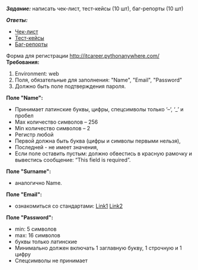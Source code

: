 _**Задание:**_ написать чек-лист, тест-кейсы (10 шт), баг-репорты (10 шт)

_**Ответы:**_

- [Чек-лист](https://docs.google.com/spreadsheets/d/1JqJy-Op6X_ycz2aTGmpEgXe4OWvt3T2T5-BdnYqisII/edit?gid=0#gid=0)
- [Тест-кейсы](https://docs.google.com/spreadsheets/d/1JqJy-Op6X_ycz2aTGmpEgXe4OWvt3T2T5-BdnYqisII/edit?gid=298107433#gid=298107433)
- [Баг-репорты](https://docs.google.com/spreadsheets/d/1JqJy-Op6X_ycz2aTGmpEgXe4OWvt3T2T5-BdnYqisII/edit?gid=1281624137#gid=1281624137)


Форма для регистрации http://itcareer.pythonanywhere.com/
**Требования:**
1. Environment: web 
2. Поля, обязательные для заполнения: "Name", "Email", "Password"
3. Должно быть поле подтверждения пароля. 

**Поле "Name":** 
- Принимает латинские буквы, цифры, спецсимволы только ‘–‘, ‘_’ и пробел 
- Max количество символов – 256
- Min количество символов – 2
- Регистр любой 
- Первой должна быть буква (цифры и символы первыми нельзя), 
- Последней - не имеет значения, 
- Если поле оставить пустым: должно обвестись в красную рамочку и вывестись сообщение: “This field is required”. 
 
**Поле "Surname":** 
- аналогично Name. 
 
**Поле "Email":**
- ознакомиться со стандартами: [Link1](https://tools.ietf.org/html/rfc3696#page-5) [Link2](https://tools.ietf.org/html/rfc2822#section-3.4.1)  
 
**Поле "Password":** 
- min: 5 символов
- max: 16 символов
- буквы только латинские 
- Минимально должен включать 1 заглавную букву, 1 строчную и 1 цифру
- Спецсимволы не принимает



